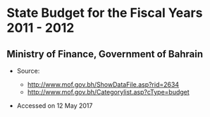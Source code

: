 # State Budget for the Fiscal Years 2011 - 2012
## Ministry of Finance, Government of Bahrain

* Source: 
  * http://www.mof.gov.bh/ShowDataFile.asp?rid=2634
  * http://www.mof.gov.bh/Categorylist.asp?cType=budget

* Accessed on 12 May 2017

